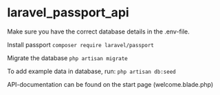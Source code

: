# laravel_passport_api

Make sure you have the correct database details in the .env-file.

Install passport
```composer require laravel/passport```

Migrate the database
```php artisan migrate```

To add example data in database, run:
```php artisan db:seed```


API-documentation can be found on the start page (welcome.blade.php)